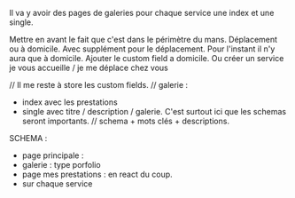 Il va y avoir des pages de galeries pour chaque service
une index et une single.


Mettre en avant le fait que c'est dans le périmètre du mans.
Déplacement ou à domicile. Avec supplément pour le déplacement. Pour l'instant il n'y aura que à domicile.
Ajouter le custom field a domicile.
Ou créer un service je vous accueille / je me déplace chez vous





// Il me reste à store les custom fields.
// galerie :
- index avec les prestations
- single avec titre / description / galerie. C'est surtout ici que les schemas seront importants.
// schema + mots clés + descriptions.


SCHEMA :
- page principale :
- galerie : type porfolio
- page mes prestations : en react du coup.
- sur chaque service